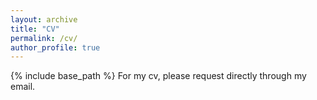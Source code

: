 ```yaml
---
layout: archive
title: "CV"
permalink: /cv/
author_profile: true
---
```


{% include base_path %}
For my cv, please request directly through my email.